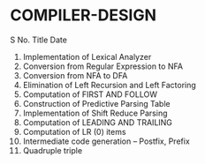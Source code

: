 # COMPILER-DESIGN
S No. Title Date
1. Implementation of Lexical Analyzer 
2. Conversion from Regular Expression to NFA 
3. Conversion from NFA to DFA 
4. Elimination of Left Recursion and Left Factoring 
5. Computation of FIRST AND FOLLOW
6. Construction of Predictive Parsing Table 
7. Implementation of Shift Reduce Parsing 
8. Computation of LEADING AND TRAILING 
9. Computation of LR (0) items 
10. Intermediate code generation – Postfix, Prefix 
11. Quadruple triple
